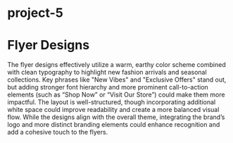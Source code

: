 # project-5
# Flyer Designs

The flyer designs effectively utilize a warm, earthy color scheme combined with clean typography to highlight new fashion arrivals and seasonal collections. Key phrases like "New Vibes" and "Exclusive Offers" stand out, but adding stronger font hierarchy and more prominent call-to-action elements (such as “Shop Now” or “Visit Our Store”) could make them more impactful. The layout is well-structured, though incorporating additional white space could improve readability and create a more balanced visual flow. While the designs align with the overall theme, integrating the brand’s logo and more distinct branding elements could enhance recognition and add a cohesive touch to the flyers.
